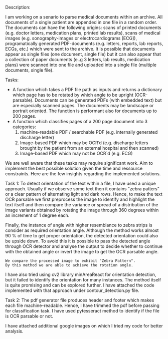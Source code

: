 Description:

I am working on a senario to parse medical documents within an archive. All documents of a single patient are appended in one file in a random order. The documents can have the following origins: scans of printed documents (e.g. doctor letters, medication plans, printed lab results), scans of medical images (e.g. sonography-images or electrocardiograms [ECG]), programatically generated PDF-documents (e.g. letters, reports, lab reports, ECGs,  etc.) which were sent to the archive. It is possible that documents appear as single files (one document, single file) but it can also appear that a collection of paper documents (e..g 3 letters, lab results, medication plans) were scanned into one file and uploaded into a single file (multiple documents, single file).

Tasks:
  - A function which takes a PDF file path as inputs and returns a dictionary which page has to be rotated by which angle to be upright (OCR-parsable). Documents can be generated PDFs (with embedded text) but are especially scanned pages. The documents may be landscape or portrait oriented.  The function is performant also for documents up to 200 pages.
  - A function which classifies pages of a 200 page document into 3 categories:
    1. machine-readable PDF / searchable PDF (e.g. internally generated discharge letter)
    2. Image-based PDF which may be OCR’d (e.g. discharge letters brought by the patient from an external hospital and then scanned)
    3. Image-based PDF which may not be OCR`d (e.g. ECG)
       
We are well aware that these tasks may require significant work. Aim to implement the best possible solution given the time and ressource constraints. 
Here are the few insights regarding the implemented solutions.

Task 1:
To detect orientation of the text within a file, I have used a unique approach.
Usually if we observe some text then it contains "zebra patters" or a clear pattern of alternating light and dark rows.
Hence, to make the text OCR parsable we first preprocess the image to identify and highlight the text itself and then
compare the variance or spread of a distribution of the image variants obtained by rotating the image through 360 degrees
within an increment of 1 degree each. 

Finally, the instance of angle with higher resemblance to zebra strips is consider as required orientation angle.
Although the method works almost 90 % of time to get proper orientation, the detected orientation could also be upside down.
To avoid this it is possible to pass the detected angle through OCR detector and analyse the output to decide
whether to continue with the obtained angle or invert the image to get the OCR parsable angle.

    We compare the processed image to exhibit "Zebra Pattern".
    By this method we are able to achieve the rotation angle.

I have also tried using cv2 library minAreaReact for orientation detection,
but it failed to identify the orientation for many instances. The method itself is quite promising and can be explored further.
I have attached the code implemented with that approach under contour_detection.py file.

Task 2:
The pdf generator file produces header and footer which makes each file machine-readable.
Hence, I have trimmed the pdf before passing for classification task. I have used pytesseract method to identify
if the file is OCR parsable or not.

I have attached additional google images on which I tried my code for better analysis.
